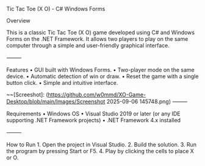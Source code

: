 Tic Tac Toe (X O) - C# Windows Forms

Overview

This is a classic Tic Tac Toe (X O) game developed using C# and Windows Forms on the .NET Framework. It allows two players to play on the same computer through a simple and user-friendly graphical interface.

⸻

Features
	•	GUI built with Windows Forms.
	•	Two-player mode on the same device.
	•	Automatic detection of win or draw.
	•	Reset the game with a single button click.
	•	Simple and intuitive interface.

~~[Screeshot]: (https://github.com/w0mmd/XO-Game-Desktop/blob/main/Images/Screenshot 2025-09-06 145748.png)
⸻

Requirements
	•	Windows OS
	•	Visual Studio 2019 or later (or any IDE supporting .NET Framework projects)
	•	.NET Framework 4.x installed

⸻

How to Run
	1.	Open the project in Visual Studio.
	2.	Build the solution.
	3.	Run the program by pressing Start or F5.
	4.	Play by clicking the cells to place X or O.
